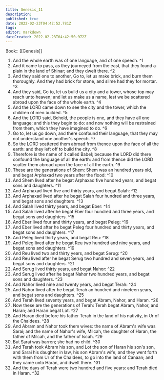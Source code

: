 ```yaml
---
title: Genesis_11
description: 
published: true
date: 2022-02-23T04:42:52.781Z
tags: 
editor: markdown
dateCreated: 2022-02-23T04:42:50.972Z
---
```


 Book:: [[Genesis]]
 1. And the whole earth was of one language, and of one speech. ^1
 2. And it came to pass, as they journeyed from the east, that they found a plain in the land of Shinar; and they dwelt there. ^2
 3. And they said one to another, Go to, let us make brick, and burn them thoroughly. And they had brick for stone, and slime had they for mortar. ^3
 4. And they said, Go to, let us build us a city and a tower, whose top may reach unto heaven; and let us make us a name, lest we be scattered abroad upon the face of the whole earth. ^4
 5. And the LORD came down to see the city and the tower, which the children of men builded. ^5
 6. And the LORD said, Behold, the people is one, and they have all one language; and this they begin to do: and now nothing will be restrained from them, which they have imagined to do. ^6
 7. Go to, let us go down, and there confound their language, that they may not understand one another's speech. ^7
 8. So the LORD scattered them abroad from thence upon the face of all the earth: and they left off to build the city. ^8
 9. Therefore is the name of it called Babel; because the LORD did there confound the language of all the earth: and from thence did the LORD scatter them abroad upon the face of all the earth. ^9
 10. These are the generations of Shem: Shem was an hundred years old, and begat Arphaxad two years after the flood: ^10
 11. And Shem lived after he begat Arphaxad five hundred years, and begat sons and daughters. ^11
 12. And Arphaxad lived five and thirty years, and begat Salah: ^12
 13. And Arphaxad lived after he begat Salah four hundred and three years, and begat sons and daughters. ^13
 14. And Salah lived thirty years, and begat Eber: ^14
 15. And Salah lived after he begat Eber four hundred and three years, and begat sons and daughters. ^15
 16. And Eber lived four and thirty years, and begat Peleg: ^16
 17. And Eber lived after he begat Peleg four hundred and thirty years, and begat sons and daughters. ^17
 18. And Peleg lived thirty years, and begat Reu: ^18
 19. And Peleg lived after he begat Reu two hundred and nine years, and begat sons and daughters. ^19
 20. And Reu lived two and thirty years, and begat Serug: ^20
 21. And Reu lived after he begat Serug two hundred and seven years, and begat sons and daughters. ^21
 22. And Serug lived thirty years, and begat Nahor: ^22
 23. And Serug lived after he begat Nahor two hundred years, and begat sons and daughters. ^23
 24. And Nahor lived nine and twenty years, and begat Terah: ^24
 25. And Nahor lived after he begat Terah an hundred and nineteen years, and begat sons and daughters. ^25
 26. And Terah lived seventy years, and begat Abram, Nahor, and Haran. ^26
 27. Now these are the generations of Terah: Terah begat Abram, Nahor, and Haran; and Haran begat Lot. ^27
 28. And Haran died before his father Terah in the land of his nativity, in Ur of the Chaldees. ^28
 29. And Abram and Nahor took them wives: the name of Abram's wife was Sarai; and the name of Nahor's wife, Milcah, the daughter of Haran, the father of Milcah, and the father of Iscah. ^29
 30. But Sarai was barren; she had no child. ^30
 31. And Terah took Abram his son, and Lot the son of Haran his son's son, and Sarai his daughter in law, his son Abram's wife; and they went forth with them from Ur of the Chaldees, to go into the land of Canaan; and they came unto Haran, and dwelt there. ^31
 32. And the days of Terah were two hundred and five years: and Terah died in Haran. ^32
